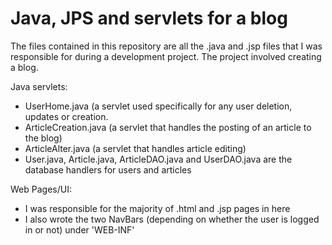 # Java, JPS and servlets for a blog
The files contained in this repository are all the .java and .jsp files that I was responsible for during a development project.
The project involved creating a blog. 


Java servlets:

- UserHome.java (a servlet used specifically for any user deletion, updates or creation. 
- ArticleCreation.java (a servlet that handles the posting of an article to the blog)
- ArticleAlter.java (a servlet that handles article editing) 
- User.java, Article.java, ArticleDAO.java and UserDAO.java are the database handlers for users and articles

Web Pages/UI:

- I was responsible for the majority of .html and .jsp pages in here
- I also wrote the two NavBars (depending on whether the user is logged in or not) under 'WEB-INF'
